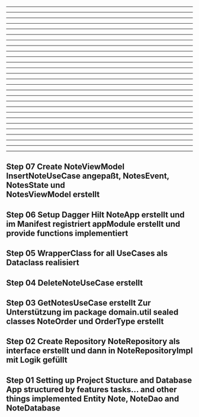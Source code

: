 -----------------------------------------------------------------------------------------
-----------------------------------------------------------------------------------------
-----------------------------------------------------------------------------------------
-----------------------------------------------------------------------------------------
-----------------------------------------------------------------------------------------
-----------------------------------------------------------------------------------------
-----------------------------------------------------------------------------------------
-----------------------------------------------------------------------------------------
-----------------------------------------------------------------------------------------
-----------------------------------------------------------------------------------------
-----------------------------------------------------------------------------------------
-----------------------------------------------------------------------------------------
-----------------------------------------------------------------------------------------
-----------------------------------------------------------------------------------------
-----------------------------------------------------------------------------------------
-----------------------------------------------------------------------------------------
-----------------------------------------------------------------------------------------
-----------------------------------------------------------------------------------------
-----------------------------------------------------------------------------------------
-----------------------------------------------------------------------------------------
-----------------------------------------------------------------------------------------
-----------------------------------------------------------------------------------------
-----------------------------------------------------------------------------------------
-----------------------------------------------------------------------------------------
-----------------------------------------------------------------------------------------
-----------------------------------------------------------------------------------------
-----------------------------------------------------------------------------------------
Step 07 Create NoteViewModel
        InsertNoteUseCase angepaßt, NotesEvent, NotesState und  
        NotesViewModel erstellt
-----------------------------------------------------------------------------------------
Step 06 Setup Dagger Hilt
        NoteApp erstellt und im Manifest registriert
        appModule erstellt und provide functions implementiert
-----------------------------------------------------------------------------------------
Step 05 WrapperClass for all UseCases
        als Dataclass realisiert
-----------------------------------------------------------------------------------------
Step 04 DeleteNoteUseCase erstellt
-----------------------------------------------------------------------------------------
Step 03 GetNotesUseCase erstellt
        Zur Unterstützung im package domain.util sealed classes NoteOrder und OrderType
        erstellt
-----------------------------------------------------------------------------------------
Step 02 Create Repository
        NoteRepository als interface erstellt und dann in NoteRepositoryImpl mit Logik
        gefüllt
-----------------------------------------------------------------------------------------
Step 01 Setting up Project Stucture and Database
        App structured by features tasks... and other things
        implemented Entity Note, NoteDao and NoteDatabase
-----------------------------------------------------------------------------------------